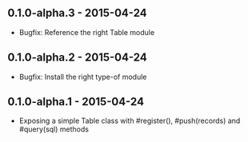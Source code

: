 ## 0.1.0-alpha.3 - 2015-04-24

* Bugfix: Reference the right Table module

## 0.1.0-alpha.2 - 2015-04-24

* Bugfix: Install the right type-of module

## 0.1.0-alpha.1 - 2015-04-24

* Exposing a simple Table class with #register(), #push(records) and #query(sql) methods
